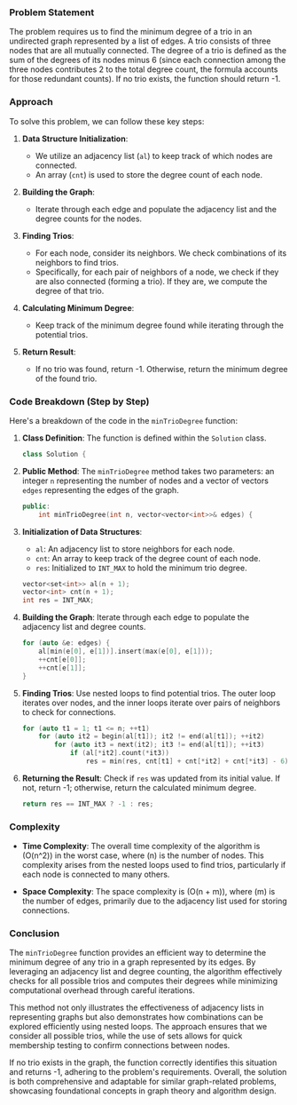 ### Problem Statement

The problem requires us to find the minimum degree of a trio in an undirected graph represented by a list of edges. A trio consists of three nodes that are all mutually connected. The degree of a trio is defined as the sum of the degrees of its nodes minus 6 (since each connection among the three nodes contributes 2 to the total degree count, the formula accounts for those redundant counts). If no trio exists, the function should return -1.

### Approach

To solve this problem, we can follow these key steps:

1. **Data Structure Initialization**:
   - We utilize an adjacency list (`al`) to keep track of which nodes are connected.
   - An array (`cnt`) is used to store the degree count of each node.

2. **Building the Graph**:
   - Iterate through each edge and populate the adjacency list and the degree counts for the nodes.

3. **Finding Trios**:
   - For each node, consider its neighbors. We check combinations of its neighbors to find trios.
   - Specifically, for each pair of neighbors of a node, we check if they are also connected (forming a trio). If they are, we compute the degree of that trio.

4. **Calculating Minimum Degree**:
   - Keep track of the minimum degree found while iterating through the potential trios.

5. **Return Result**:
   - If no trio was found, return -1. Otherwise, return the minimum degree of the found trio.

### Code Breakdown (Step by Step)

Here's a breakdown of the code in the `minTrioDegree` function:

1. **Class Definition**: The function is defined within the `Solution` class.

   ```cpp
   class Solution {
   ```

2. **Public Method**: The `minTrioDegree` method takes two parameters: an integer `n` representing the number of nodes and a vector of vectors `edges` representing the edges of the graph.

   ```cpp
   public:
       int minTrioDegree(int n, vector<vector<int>>& edges) {
   ```

3. **Initialization of Data Structures**:
   - `al`: An adjacency list to store neighbors for each node.
   - `cnt`: An array to keep track of the degree count of each node.
   - `res`: Initialized to `INT_MAX` to hold the minimum trio degree.

   ```cpp
   vector<set<int>> al(n + 1);
   vector<int> cnt(n + 1);
   int res = INT_MAX;
   ```

4. **Building the Graph**: Iterate through each edge to populate the adjacency list and degree counts.

   ```cpp
   for (auto &e: edges) {
       al[min(e[0], e[1])].insert(max(e[0], e[1]));
       ++cnt[e[0]];
       ++cnt[e[1]];
   }
   ```

5. **Finding Trios**: Use nested loops to find potential trios. The outer loop iterates over nodes, and the inner loops iterate over pairs of neighbors to check for connections.

   ```cpp
   for (auto t1 = 1; t1 <= n; ++t1)
       for (auto it2 = begin(al[t1]); it2 != end(al[t1]); ++it2)
           for (auto it3 = next(it2); it3 != end(al[t1]); ++it3)
               if (al[*it2].count(*it3))
                   res = min(res, cnt[t1] + cnt[*it2] + cnt[*it3] - 6);
   ```

6. **Returning the Result**: Check if `res` was updated from its initial value. If not, return -1; otherwise, return the calculated minimum degree.

   ```cpp
   return res == INT_MAX ? -1 : res;
   ```

### Complexity

- **Time Complexity**: The overall time complexity of the algorithm is \(O(n^2)\) in the worst case, where \(n\) is the number of nodes. This complexity arises from the nested loops used to find trios, particularly if each node is connected to many others.

- **Space Complexity**: The space complexity is \(O(n + m)\), where \(m\) is the number of edges, primarily due to the adjacency list used for storing connections.

### Conclusion

The `minTrioDegree` function provides an efficient way to determine the minimum degree of any trio in a graph represented by its edges. By leveraging an adjacency list and degree counting, the algorithm effectively checks for all possible trios and computes their degrees while minimizing computational overhead through careful iterations.

This method not only illustrates the effectiveness of adjacency lists in representing graphs but also demonstrates how combinations can be explored efficiently using nested loops. The approach ensures that we consider all possible trios, while the use of sets allows for quick membership testing to confirm connections between nodes.

If no trio exists in the graph, the function correctly identifies this situation and returns -1, adhering to the problem's requirements. Overall, the solution is both comprehensive and adaptable for similar graph-related problems, showcasing foundational concepts in graph theory and algorithm design.